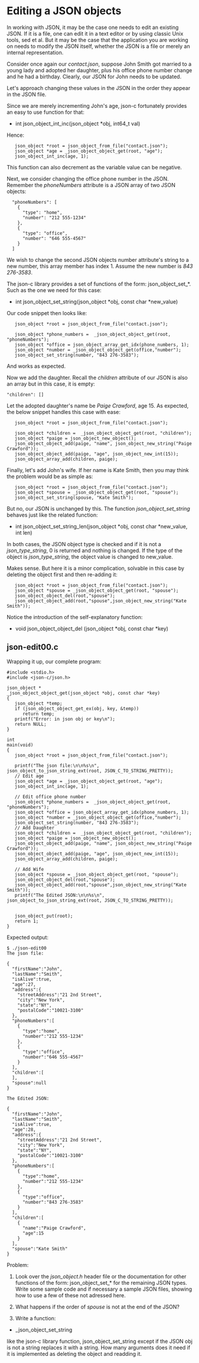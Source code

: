 # Editing a JSON objects

In working with JSON, it may be the case one needs to edit an existing JSON. If it is a file, one can edit it in a text editor or by using classic Unix tools, sed et al. But it may be the case that the application you are working on needs to modify the JSON itself, whether the JSON is a file or merely an internal representation.

Consider once again our _*contact.json*_, suppose John Smith got married to a young lady and adopted her daughter, plus his office phone number change and he had a birthday. Clearly, our JSON for John needs to be updated.

Let's approach changing these values in the JSON in the order they appear in the JSON file. 

Since we are merely incrementing John's age, json-c fortunately provides an easy to use function for that:

- int json_object_int_inc(json_object \*obj, int64_t val)

Hence:

```
   json_object *root = json_object_from_file("contact.json");
   json_object *age = _json_object_object_get(root, "age");
   json_object_int_inc(age, 1);
```

This function can also decrement as the variable value can be negative.

Next, we consider changing the office phone number in the JSON. Remember the _*phoneNumbers*_ attribute is a JSON array of two JSON objects:

```
  "phoneNumbers": [
    {
      "type": "home",
      "number": "212 555-1234"
    },
    {
      "type": "office",
      "number": "646 555-4567"
    }
  ]
```

We wish to change the second JSON objects number attribute's string to a new number, this array member has index 1. Assume the new number is _843 276-3583_.

The json-c library provides a set of functions of the form: json\_object\_set\_*. Such as  the one we need for this case:

- int json_object_set_string(json_object \*obj, const char \*new_value)

Our code snippet then looks like:

```
   json_object *root = json_object_from_file("contact.json");
   
   json_object *phone_numbers =  _json_object_object_get(root, "phoneNumbers");
   json_object *office = json_object_array_get_idx(phone_numbers, 1);
   json_object *number = _json_object_object_get(office,"number");
   json_object_set_string(number, "843 276-3583");
```

And works as expected.

Now we add the daughter. Recall the _*children*_ attribute of our JSON is also an array but in this case, it is empty:


```
"children": []
```

Let the adopted daughter's name be _*Paige Crawford*_, age 15. As expected, the below snippet handles this case with ease:

```
   json_object *root = json_object_from_file("contact.json");

   json_object *children =  _json_object_object_get(root, "children");
   json_object *paige = json_object_new_object();
   json_object_object_add(paige, "name", json_object_new_string("Paige Crawford"));
   json_object_object_add(paige, "age", json_object_new_int(15));
   json_object_array_add(children, paige);
```

Finally, let's add John's wife. If her name is Kate Smith, then you may think the problem would be as simple as:

```
   json_object *root = json_object_from_file("contact.json");
   json_object *spouse = _json_object_object_get(root, "spouse");
   json_object_set_string(spouse, "Kate Smith");
```

But no, our JSON is unchanged by this. The function _*json_object_set_string*_ behaves just like the related function:

- int json_object_set_string_len(json_object \*obj, const char \*new_value, int len)

In both cases, the JSON object type is checked and if it is not a _*json_type_string*_, 0 is returned and nothing is changed. If the type of the object is _*json_type_string*_, the object value is changed to new_value.

Makes sense. But here it is a minor complication, solvable in this case by deleting the object first and then re-adding it:

```
   json_object *root = json_object_from_file("contact.json");
   json_object *spouse = _json_object_object_get(root, "spouse");
   json_object_object_del(root,"spouse");
   json_object_object_add(root,"spouse",json_object_new_string("Kate Smith"));
```

Notice the introduction of the self-explanatory function:

- void 	json_object_object_del (json_object \*obj, const char \*key)

## json-edit00.c

Wrapping it up, our complete program:

```
#include <stdio.h>
#include <json-c/json.h>

json_object *
_json_object_object_get(json_object *obj, const char *key)
{
   json_object *temp;
   if (json_object_object_get_ex(obj, key, &temp))
      return temp;
   printf("Error: in json obj or key\n");
   return NULL;
}

int
main(void)
{
   json_object *root = json_object_from_file("contact.json");
   
   printf("The json file:\n\n%s\n", json_object_to_json_string_ext(root, JSON_C_TO_STRING_PRETTY));
   // Edit age
   json_object *age = _json_object_object_get(root, "age");
   json_object_int_inc(age, 1);

   // Edit office phone number
   json_object *phone_numbers =  _json_object_object_get(root, "phoneNumbers");
   json_object *office = json_object_array_get_idx(phone_numbers, 1);
   json_object *number = _json_object_object_get(office,"number");
   json_object_set_string(number, "843 276-3583");
   // Add Daughter
   json_object *children =  _json_object_object_get(root, "children");
   json_object *paige = json_object_new_object();
   json_object_object_add(paige, "name", json_object_new_string("Paige Crawford"));
   json_object_object_add(paige, "age", json_object_new_int(15));
   json_object_array_add(children, paige);
   
   // Add Wife
   json_object *spouse = _json_object_object_get(root, "spouse");
   json_object_object_del(root,"spouse");
   json_object_object_add(root,"spouse",json_object_new_string("Kate Smith"));
   printf("The Edited JSON:\n\n%s\n", json_object_to_json_string_ext(root, JSON_C_TO_STRING_PRETTY));
   

   json_object_put(root);
   return 1;
}

```

Expected output:

```
$ ./json-edit00
The json file:

{
  "firstName":"John",
  "lastName":"Smith",
  "isAlive":true,
  "age":27,
  "address":{
    "streetAddress":"21 2nd Street",
    "city":"New York",
    "state":"NY",
    "postalCode":"10021-3100"
  },
  "phoneNumbers":[
    {
      "type":"home",
      "number":"212 555-1234"
    },
    {
      "type":"office",
      "number":"646 555-4567"
    }
  ],
  "children":[
  ],
  "spouse":null
}

The Edited JSON:

{
  "firstName":"John",
  "lastName":"Smith",
  "isAlive":true,
  "age":28,
  "address":{
    "streetAddress":"21 2nd Street",
    "city":"New York",
    "state":"NY",
    "postalCode":"10021-3100"
  },
  "phoneNumbers":[
    {
      "type":"home",
      "number":"212 555-1234"
    },
    {
      "type":"office",
      "number":"843 276-3583"
    }
  ],
  "children":[
    {
      "name":"Paige Crawford",
      "age":15
    }
  ],
  "spouse":"Kate Smith"
}

```

Problem:

1. Look over the _*json_object.h*_ header file or the documentation for other functions of the form: json\_object\_set\_* for the remaining JSON types. Write some sample code and if necessary a sample JSON files, showing how to use a few of these not adressed here.

2. What happens if the order of _*spouse*_ is not at the end of the JSON?

3. Write a function:
- _json_object_set_string

like the json-c library function, json_object_set_string except if the JSON obj is not a string replaces it with a string. How many arguments does it need if it is implemented as deleting the object and readding it.

